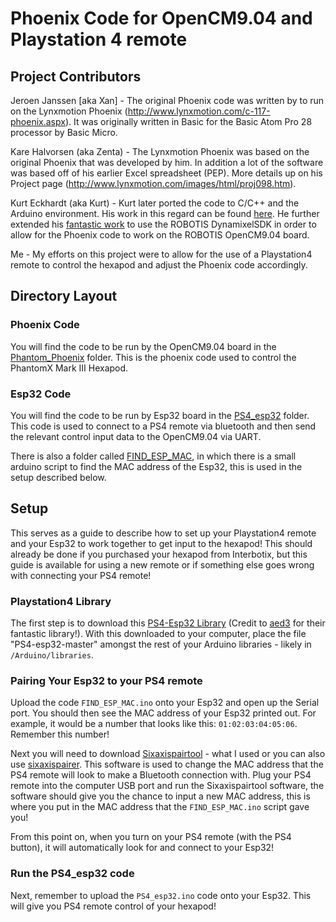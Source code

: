 # Phoenix Code for OpenCM9.04 and Playstation 4 remote

## Project Contributors
Jeroen Janssen [aka Xan] - The original Phoenix code was written by to run on the Lynxmotion Phoenix (http://www.lynxmotion.com/c-117-phoenix.aspx). It was originally written in Basic for the Basic Atom Pro 28 processor by Basic Micro.

Kare Halvorsen (aka Zenta) - The Lynxmotion Phoenix was based on the original Phoenix that was developed by him. In addition a lot of the software was based off of his earlier Excel spreadsheet (PEP). More details up on his Project page (http://www.lynxmotion.com/images/html/proj098.htm).

Kurt Eckhardt (aka Kurt) - Kurt later ported the code to C/C++ and the Arduino environment. His work in this regard can be found [here](https://github.com/KurtE/Arduino_Phoenix_Parts). He further extended his [fantastic work](https://github.com/KurtE/Open_CM_CR_Arduino_Sketches) to use the ROBOTIS DynamixelSDK in order to allow for the Phoenix code to work on the ROBOTIS OpenCM9.04 board.

Me - My efforts on this project were to allow for the use of a Playstation4 remote to control the hexapod and adjust the Phoenix code accordingly.

## Directory Layout

### Phoenix Code
You will find the code to be run by the OpenCM9.04 board in the [Phantom_Phoenix](../Phantom_Phoenix) folder. This is the phoenix code used to control the PhantomX Mark III Hexapod.

### Esp32 Code
You will find the code to be run by Esp32 board in the [PS4_esp32](./PS4_esp32) folder. This code is used to connect to a PS4 remote via bluetooth and then send the relevant control input data to the OpenCM9.04 via UART.

There is also a folder called [FIND_ESP_MAC](./FIND_ESP_MAC), in which there is a small arduino script to find the MAC address of the Esp32, this is used in the setup described below.

## Setup
This serves as a guide to describe how to set up your Playstation4 remote and your Esp32 to work together to get input to the hexapod! This should already be done if you purchased your hexapod from Interbotix, but this guide is available for using a new remote or if something else goes wrong with connecting your PS4 remote!

### Playstation4 Library
The first step is to download this [PS4-Esp32 Library](https://github.com/aed3/PS4-esp32) (Credit to [aed3](https://github.com/aed3) for their fantastic library!). With this downloaded to your computer, place the file "PS4-esp32-master" amongst the rest of your Arduino libraries - likely in `/Arduino/libraries`.

### Pairing Your Esp32 to your PS4 remote
Upload the code `FIND_ESP_MAC.ino` onto your Esp32 and open up the Serial port. You should then see the MAC address of your Esp32 printed out. For example, it would be a number that looks like this: `01:02:03:04:05:06`. Remember this number!

Next you will need to download [Sixaxispairtool](https://sixaxispairtool.software.informer.com/download/) - what I used or you can also use [sixaxispairer](https://github.com/user-none/sixaxispairer). This software is used to change the MAC address that the PS4 remote will look to make a Bluetooth connection with. Plug your PS4 remote into the computer USB port and run the Sixaxispairtool software, the software should give you the chance to input a new MAC address, this is where you put in the MAC address that the `FIND_ESP_MAC.ino` script gave you!

From this point on, when you turn on your PS4 remote (with the PS4 button), it will automatically look for and connect to your Esp32!

### Run the PS4_esp32 code
Next, remember to upload the `PS4_esp32.ino` code onto your Esp32. This will give you PS4 remote control of your hexapod! 